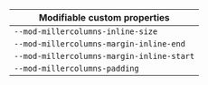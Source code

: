 | Modifiable custom properties              |
| ----------------------------------------- |
| `--mod-millercolumns-inline-size`         |
| `--mod-millercolumns-margin-inline-end`   |
| `--mod-millercolumns-margin-inline-start` |
| `--mod-millercolumns-padding`             |
